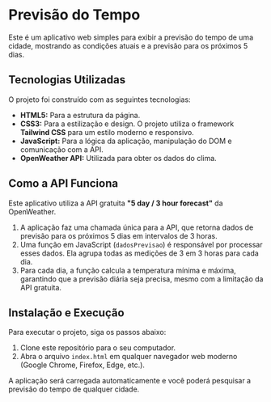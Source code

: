 # Previsão do Tempo

Este é um aplicativo web simples para exibir a previsão do tempo de uma cidade, mostrando as condições atuais e a previsão para os próximos 5 dias.

## Tecnologias Utilizadas

O projeto foi construído com as seguintes tecnologias:

* **HTML5:** Para a estrutura da página.
* **CSS3:** Para a estilização e design. O projeto utiliza o framework **Tailwind CSS** para um estilo moderno e responsivo.
* **JavaScript:** Para a lógica da aplicação, manipulação do DOM e comunicação com a API.
* **OpenWeather API:** Utilizada para obter os dados do clima.

## Como a API Funciona

Este aplicativo utiliza a API gratuita **"5 day / 3 hour forecast"** da OpenWeather.

1.  A aplicação faz uma chamada única para a API, que retorna dados de previsão para os próximos 5 dias em intervalos de 3 horas.
2.  Uma função em JavaScript (`dadosPrevisao`) é responsável por processar esses dados. Ela agrupa todas as medições de 3 em 3 horas para cada dia.
3.  Para cada dia, a função calcula a temperatura mínima e máxima, garantindo que a previsão diária seja precisa, mesmo com a limitação da API gratuita.

## Instalação e Execução

Para executar o projeto, siga os passos abaixo:

1.  Clone este repositório para o seu computador.
2.  Abra o arquivo `index.html` em qualquer navegador web moderno (Google Chrome, Firefox, Edge, etc.).

A aplicação será carregada automaticamente e você poderá pesquisar a previsão do tempo de qualquer cidade.

